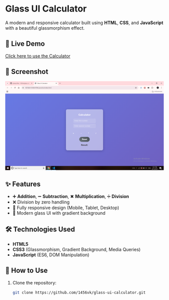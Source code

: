 # Glass UI Calculator

A modern and responsive calculator built using **HTML**, **CSS**, and **JavaScript** with a beautiful glassmorphism effect.

## 🚀 Live Demo
[Click here to use the Calculator](https://1456vk.github.io/glass-ui-calculator)

## 📸 Screenshot
![Calculator Screenshot](screenshot.png)

## ✨ Features
- ➕ **Addition**, ➖ **Subtraction**, ✖ **Multiplication**, ➗ **Division**
- ❌ Division by zero handling
- 📱 Fully responsive design (Mobile, Tablet, Desktop)
- 🎨 Modern glass UI with gradient background

## 🛠️ Technologies Used
- **HTML5**
- **CSS3** (Glassmorphism, Gradient Background, Media Queries)
- **JavaScript** (ES6, DOM Manipulation)

## 📂 How to Use
1. Clone the repository:
   ```bash
   git clone https://github.com/1456vk/glass-ui-calculator.git
